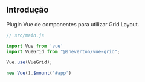 ## Introdução

Plugin Vue de componentes para utilizar Grid Layout.


```js
// src/main.js

import Vue from 'vue'
import VueGrid from "@sneverton/vue-grid";

Vue.use(VueGrid);

new Vue().$mount('#app')
```
